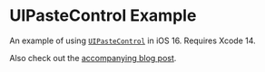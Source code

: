 # UIPasteControl Example

An example of using [`UIPasteControl`](https://developer.apple.com/documentation/uikit/uipastecontrol) in iOS 16. Requires Xcode 14.

Also check out the [accompanying blog post](https://blog.kylelanchman.com/how-to-use-uipastecontrol-in-ios-16/).
